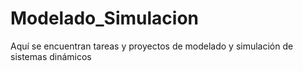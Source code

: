 # Modelado_Simulacion

Aquí se encuentran tareas y proyectos de modelado y simulación de sistemas dinámicos
